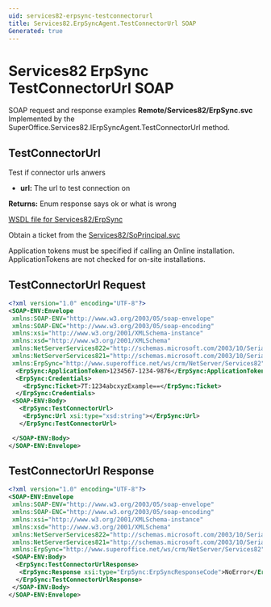 ```yaml
---
uid: services82-erpsync-testconnectorurl
title: Services82.ErpSyncAgent.TestConnectorUrl SOAP
Generated: true
---
```


# Services82 ErpSync TestConnectorUrl SOAP

SOAP request and response examples **Remote/Services82/ErpSync.svc**
Implemented by the <see cref="M:SuperOffice.Services82.IErpSyncAgent.TestConnectorUrl">SuperOffice.Services82.IErpSyncAgent.TestConnectorUrl</see> method.

## TestConnectorUrl

Test if connector urls anwers

* **url:** The url to test connection on

**Returns:** Enum response says ok or what is wrong


[WSDL file for Services82/ErpSync](../Services82-ErpSync.md)

Obtain a ticket from the [Services82/SoPrincipal.svc](../SoPrincipal/index.md)

Application tokens must be specified if calling an Online installation. ApplicationTokens are not checked for on-site installations.

## TestConnectorUrl Request

```xml
<?xml version="1.0" encoding="UTF-8"?>
<SOAP-ENV:Envelope
 xmlns:SOAP-ENV="http://www.w3.org/2003/05/soap-envelope"
 xmlns:SOAP-ENC="http://www.w3.org/2003/05/soap-encoding"
 xmlns:xsi="http://www.w3.org/2001/XMLSchema-instance"
 xmlns:xsd="http://www.w3.org/2001/XMLSchema"
 xmlns:NetServerServices822="http://schemas.microsoft.com/2003/10/Serialization/Arrays"
 xmlns:NetServerServices821="http://schemas.microsoft.com/2003/10/Serialization/"
 xmlns:ErpSync="http://www.superoffice.net/ws/crm/NetServer/Services82">
  <ErpSync:ApplicationToken>1234567-1234-9876</ErpSync:ApplicationToken>
  <ErpSync:Credentials>
    <ErpSync:Ticket>7T:1234abcxyzExample==</ErpSync:Ticket>
  </ErpSync:Credentials>
 <SOAP-ENV:Body>
   <ErpSync:TestConnectorUrl>
    <ErpSync:Url xsi:type="xsd:string"></ErpSync:Url>
   </ErpSync:TestConnectorUrl>

 </SOAP-ENV:Body>
</SOAP-ENV:Envelope>

```


## TestConnectorUrl Response

```xml
<?xml version="1.0" encoding="UTF-8"?>
<SOAP-ENV:Envelope
 xmlns:SOAP-ENV="http://www.w3.org/2003/05/soap-envelope"
 xmlns:SOAP-ENC="http://www.w3.org/2003/05/soap-encoding"
 xmlns:xsi="http://www.w3.org/2001/XMLSchema-instance"
 xmlns:xsd="http://www.w3.org/2001/XMLSchema"
 xmlns:NetServerServices822="http://schemas.microsoft.com/2003/10/Serialization/Arrays"
 xmlns:NetServerServices821="http://schemas.microsoft.com/2003/10/Serialization/"
 xmlns:ErpSync="http://www.superoffice.net/ws/crm/NetServer/Services82">
 <SOAP-ENV:Body>
  <ErpSync:TestConnectorUrlResponse>
   <ErpSync:Response xsi:type="ErpSync:ErpSyncResponseCode">NoError</ErpSync:Response>
  </ErpSync:TestConnectorUrlResponse>
 </SOAP-ENV:Body>
</SOAP-ENV:Envelope>

```

